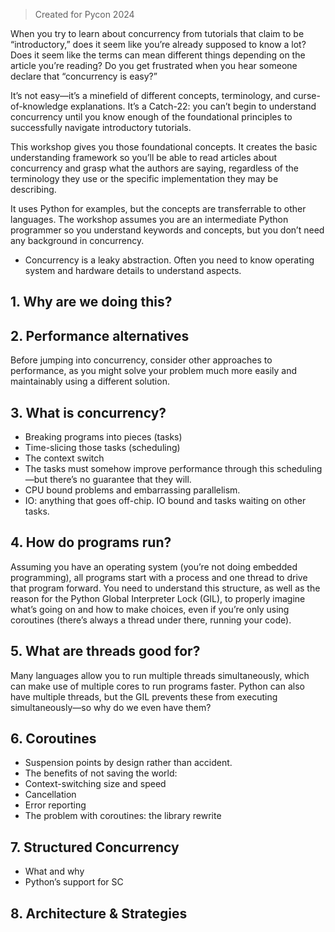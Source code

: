 > Created for Pycon 2024

When you try to learn about concurrency from tutorials that claim to be “introductory,” does it seem like you’re already supposed to know a lot? Does it seem like the terms can mean different things depending on the article you’re reading? Do you get frustrated when you hear someone declare that “concurrency is easy?”

It’s not easy—it’s a minefield of different concepts, terminology, and curse-of-knowledge explanations. It’s a Catch-22: you can’t begin to understand concurrency until you know enough of the foundational principles to successfully navigate introductory tutorials.

This workshop gives you those foundational concepts. It creates the basic understanding framework so you’ll be able to read articles about concurrency and grasp what the authors are saying, regardless of the terminology they use or the specific implementation they may be describing.

It uses Python for examples, but the concepts are transferrable to other languages. The workshop assumes you are an intermediate Python programmer so you understand keywords and concepts, but you don’t need any background in concurrency.

- Concurrency is a leaky abstraction. Often you need to know operating system and hardware details to understand aspects.

## 1. Why are we doing this?
## 2. Performance alternatives
Before jumping into concurrency, consider other approaches to performance, as you might solve your problem much more easily and maintainably using a different solution. 
## 3. What is concurrency?
- Breaking programs into pieces (tasks)
- Time-slicing those tasks (scheduling)
- The context switch
- The tasks must somehow improve performance through this scheduling—but there’s no guarantee that they will.
- CPU bound problems and embarrassing parallelism.
- IO: anything that goes off-chip. IO bound and tasks waiting on other tasks.
## 4. How do programs run?
Assuming you have an operating system (you’re not doing embedded programming), all programs start with a process and one thread to drive that program forward. You need to understand this structure, as well as the reason for the Python Global Interpreter Lock (GIL), to properly imagine what’s going on and how to make choices, even if you’re only using coroutines (there’s always a thread under there, running your code).
## 5. What are threads good for?
Many languages allow you to run multiple threads simultaneously, which can make use of multiple cores to run programs faster. Python can also have multiple threads, but the GIL prevents these from executing simultaneously—so why do we even have them?  
## 6. Coroutines
- Suspension points by design rather than accident.
- The benefits of not saving the world:
- Context-switching size and speed
- Cancellation
- Error reporting
- The problem with coroutines: the library rewrite
## 7. Structured Concurrency
- What and why
- Python’s support for SC
## 8. Architecture & Strategies
